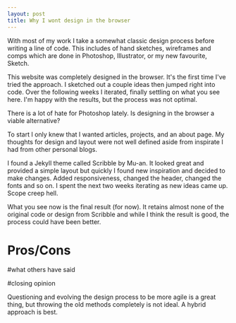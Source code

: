 ```yaml
---
layout: post
title: Why I wont design in the browser
---
```


With most of my work I take a somewhat classic design process before writing a line of code. This includes of hand sketches, wireframes and comps which are done in Photoshop, Illustrator, or my new favourite, Sketch.

This website was completely designed in the browser. It's the first time I've tried the approach. I sketched out a couple ideas then jumped right into code. Over the following weeks I iterated, finally settling on what you see here. I'm happy with the results, but the process was not optimal.






There is a lot of hate for Photoshop lately. Is designing in the browser a viable alternative?





To start I only knew that I wanted articles, projects, and an about page. My thoughts for design and layout were not well defined aside from inspirate I had from other personal blogs.

I found a Jekyll theme called Scribble by Mu-an. It looked great and provided a simple layout but quickly I found new inspiration and decided to make changes. Added responsiveness, changed the header, changed the fonts and so on. I spent the next two weeks iterating as new ideas came up. Scope creep hell.

What you see now is the final result (for now). It retains almost none of the original code or design from Scribble and while I think the result is good, the process could have been better.

# Pros/Cons



#what others have said

#closing opinion

Questioning and evolving the design process to be more agile is a great thing, but throwing the old methods completely is not ideal. A hybrid approach is best.

